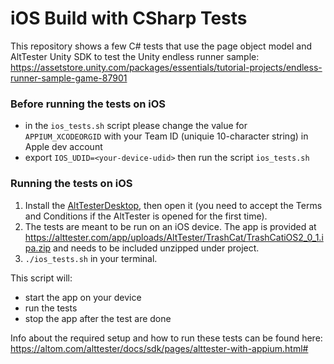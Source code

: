 # iOS Build with CSharp Tests

This repository shows a few C# tests that use the page object model and AltTester Unity SDK to test the Unity endless runner sample:
https://assetstore.unity.com/packages/essentials/tutorial-projects/endless-runner-sample-game-87901

### Before running the tests on iOS
- in the `ios_tests.sh` script please change the value for `APPIUM_XCODEORGID` with your Team ID (uniquie 10-character string) in Apple dev account
- export `IOS_UDID=<your-device-udid>` then run the script `ios_tests.sh`

### Running the tests on iOS
1. Install the [AltTesterDesktop](https://alttester.com/alttester/#pricing), then open it (you need to accept the Terms and Conditions if the AltTester is opened for the first time).
2. The tests are meant to be run on an iOS device.
The app is provided at https://alttester.com/app/uploads/AltTester/TrashCat/TrashCatiOS2_0_1.ipa.zip and needs to be included unzipped under project.
3. `./ios_tests.sh` in your terminal.

This script will:

- start the app on your device
- run the tests
- stop the app after the test are done

Info about the required setup and how to run these tests can be found here:
https://altom.com/alttester/docs/sdk/pages/alttester-with-appium.html#